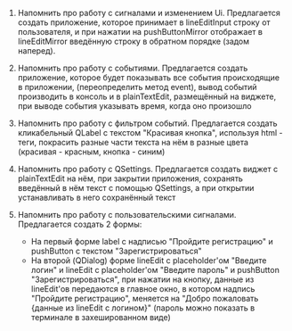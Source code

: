 1. Напомнить про работу с сигналами и изменением Ui. Предлагается создать приложение, которое принимает в lineEditInput
   строку от пользователя, и при нажатии на pushButtonMirror отображает в lineEditMirror введённую строку в обратном
   порядке (задом наперед).


2. Напомнить про работу с событиями. Предлагается создать приложение, которое будет показывать все события происходящие
   в приложении, (переопределить метод event), вывод событий производить в консоль и в plainTextEdit, размещённый на
   виджете, при выводе события указывать время, когда оно произошло


3. Напомнить про работу с фильтром событий. Предлагается создать кликабельный QLabel с текстом "Красивая кнопка",
   используя html - теги, покрасить разные части текста на нём в разные цвета (красивая - красным, кнопка - синим)


4. Напомнить про работу с QSettings. Предлагается создать виджет с plainTextEdit на нём, при закрытии приложения,
   сохранять введённый в нём текст с помощью QSettings, а при открытии устанавливать в него сохранённый текст


5. Напомнить про работу с пользовательскими сигналами. Предлагается создать 2 формы:
    * На первый форме label с надписью "Пройдите регистрацию" и pushButton с текстом "Зарегистрироваться"
    * На второй (QDialog) форме lineEdit с placeholder'ом "Введите логин" и lineEdit с placeholder'ом "Введите пароль"
      и pushButton "Зарегистрироваться", при нажатии на кнопку, данные из lineEdit'ов передаются в главное окно, в
      котором надпись "Пройдите регистрацию", меняется на "Добро пожаловать {данные из lineEdit с логином}" (пароль
      можно показать в терминале в захешированном виде) 